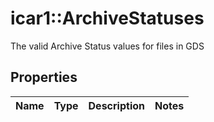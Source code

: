 # icar1::ArchiveStatuses

The valid Archive Status values for files in GDS

## Properties
Name | Type | Description | Notes
------------ | ------------- | ------------- | -------------


